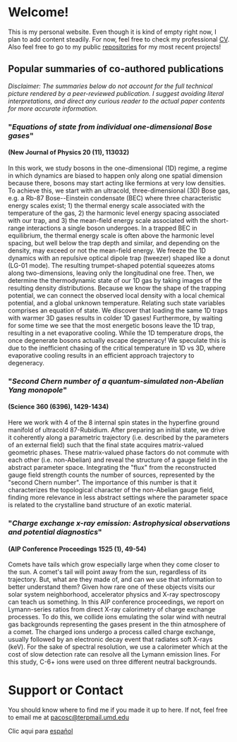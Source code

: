 # Welcome!

This is my personal website. Even though it is kind of empty right now, I plan to add content steadily. For now, feel free to check my professional [CV](https://pacosalces.github.io/docs/salces_carcoba.pdf). Also feel free to go to my public [repositories](https://github.com/pacosalces) for my most recent projects!

## Popular summaries of co-authored publications
_Disclaimer: The summaries below do not account for the full technical picture rendered by a peer-reviewed publication. I suggest avoiding literal interpretations, and direct any curious reader to the actual paper contents for more accurate information._

### "_Equations of state from individual one-dimensional Bose gases_" 
#### (New Journal of Physics 20 (11), 113032)
In this work, we study bosons in the one-dimensional (1D) regime, a regime in which dynamics are biased to happen only along one spatial dimension because there, bosons may start acting like fermions at very low densities. To achieve this, we start with an ultracold, three-dimensional (3D) Bose gas, e.g. a Rb-87 Bose--Einstein condensate (BEC) where three characteristic energy scales exist; 1) the thermal energy scale associated with the temperature of the gas, 2) the harmonic level energy spacing associated with our trap, and 3) the mean-field energy scale associated with the short-range interactions a single boson undergoes. In a trapped BEC in equilibrium, the thermal energy scale is often above the harmonic level spacing, but well below the trap depth and similar, and depending on the density, may exceed or not the mean-field energy. We freeze the 1D dynamics with an repulsive optical dipole trap (tweezer) shaped like a donut (LG-01 mode). The resulting trumpet-shaped potential squeezes atoms along two-dimensions, leaving only the longitudinal one free. Then, we determine the thermodynamic state of our 1D gas by taking images of the resulting density distributions. Because we know the shape of the trapping potential, we can connect the observed local density with a local chemical potential, and a global unknown temperature. Relating such state variables comprises an equation of state. We discover that loading the same 1D traps with warmer 3D gases results in colder 1D gases! Furthermore, by waiting for some time we see that the most energetic bosons leave the 1D trap, resulting in a net evaporative cooling. While the 1D temperature drops, the once degenerate bosons actually escape degeneracy! We speculate this is due to the inefficient chasing of the critical temperature in 1D vs 3D, where evaporative cooling results in an efficient approach trajectory to degeneracy.

### "_Second Chern number of a quantum-simulated non-Abelian Yang monopole_" 
#### (Science 360 (6396), 1429-1434)
Here we work with 4 of the 8 internal spin states in the hyperfine ground manifold of ultracold 87-Rubidium. After preparing an initial state, we drive it coherently along a parametric trajectory (i.e. described by the parameters of an external field) such that the final state acquires matrix-valued geometric phases. These matrix-valued phase factors do not commute with each other (i.e. non-Abelian) and reveal the structure of a gauge field in the abstract parameter space. Integrating the "flux" from the reconstructed gauge field strength counts the number of sources, represented by the "second Chern number". The importance of this number is that it characterizes the topological character of the non-Abelian gauge field, finding more relevance in less abstract settings where the parameter space is related to the crystalline band structure of an exotic material. 

### "_Charge exchange x-ray emission: Astrophysical observations and potential diagnostics_"
#### (AIP Conference Proceedings 1525 (1), 49-54)
Comets have tails which grow especially large when they come closer to the sun. A comet's tail will point away from the sun, regardless of its trajectory. But, what are they made of, and can we use that information to better understand them? Given how rare one of these objects visits our solar system neighborhood, accelerator physics and X-ray spectroscopy can teach us something. In this AIP conference proceedings, we report on Lymann-series ratios from direct X-ray calorimetry of charge exchange processes. To do this, we collide ions emulating the solar wind with neutral gas backgrounds representing the gases present in the thin atmosphere of a comet. The charged ions undergo a process called charge exchange, usually followed by an electronic decay event that radiates soft X-rays (keV). For the sake of spectral resolution, we use a calorimeter which at the cost of slow detection rate can resolve all the Lymann emission lines. For this study, C-6+ ions were used on three different neutral backgrounds.

# Support or Contact
You should know where to find me if you made it up to here. If not, feel free to email me at pacosc@terpmail.umd.edu

Clic aqui para [español](https://pacosalces.com/pages/welcome_es)
